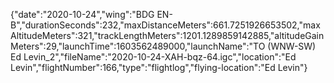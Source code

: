 {"date":"2020-10-24","wing":"BDG EN-B","durationSeconds":232,"maxDistanceMeters":661.7251926653502,"maxAltitudeMeters":321,"trackLengthMeters":1201.1289859142885,"altitudeGainMeters":29,"launchTime":1603562489000,"launchName":"TO (WNW-SW) Ed Levin_2","fileName":"2020-10-24-XAH-bqz-64.igc","location":"Ed Levin","flightNumber":166,"type":"flightlog","flying-location":"Ed Levin"}
